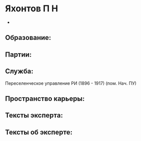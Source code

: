 # Яхонтов П Н
 - 

## Образование:
## Партии:
## Служба:
Переселенческое управление РИ (1896 - 1917)  (пом. Нач. ПУ) 
## Пространство карьеры:
## Тексты эксперта:
## Тексты об эксперте:
